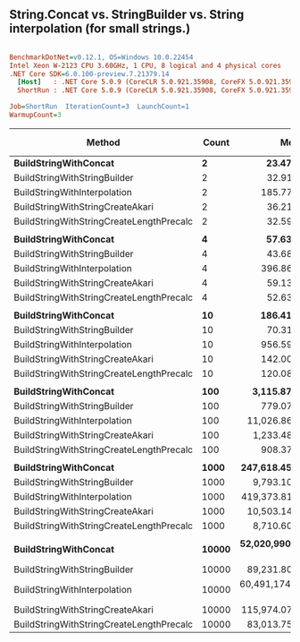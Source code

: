 ## String.Concat vs. StringBuilder vs. String interpolation (for small strings.)

``` ini

BenchmarkDotNet=v0.12.1, OS=Windows 10.0.22454
Intel Xeon W-2123 CPU 3.60GHz, 1 CPU, 8 logical and 4 physical cores
.NET Core SDK=6.0.100-preview.7.21379.14
  [Host]   : .NET Core 5.0.9 (CoreCLR 5.0.921.35908, CoreFX 5.0.921.35908), X64 RyuJIT
  ShortRun : .NET Core 5.0.9 (CoreCLR 5.0.921.35908, CoreFX 5.0.921.35908), X64 RyuJIT

Job=ShortRun  IterationCount=3  LaunchCount=1  
WarmupCount=3  

```
|                                   Method | Count |             Mean |             Error |           StdDev | Ratio | RatioSD |      Gen 0 |     Gen 1 | Gen 2 |   Allocated |
|----------------------------------------- |------ |-----------------:|------------------:|-----------------:|------:|--------:|-----------:|----------:|------:|------------:|
|                    **BuildStringWithConcat** |     **2** |         **23.47 ns** |          **2.420 ns** |         **0.133 ns** |  **1.00** |    **0.00** |     **0.0074** |         **-** |     **-** |        **32 B** |
|             BuildStringWithStringBuilder |     2 |         32.91 ns |         19.260 ns |         1.056 ns |  1.40 |    0.05 |     0.0315 |         - |     - |       136 B |
|             BuildStringWithInterpolation |     2 |        185.77 ns |        108.848 ns |         5.966 ns |  7.92 |    0.30 |     0.0241 |         - |     - |       104 B |
|         BuildStringWithStringCreateAkari |     2 |         36.21 ns |         40.773 ns |         2.235 ns |  1.54 |    0.09 |     0.0074 |         - |     - |        32 B |
| BuildStringWithStringCreateLengthPrecalc |     2 |         32.59 ns |         17.520 ns |         0.960 ns |  1.39 |    0.05 |     0.0074 |         - |     - |        32 B |
|                                          |       |                  |                   |                  |       |         |            |           |       |             |
|                    **BuildStringWithConcat** |     **4** |         **57.63 ns** |         **34.976 ns** |         **1.917 ns** |  **1.00** |    **0.00** |     **0.0222** |         **-** |     **-** |        **96 B** |
|             BuildStringWithStringBuilder |     4 |         43.68 ns |         33.332 ns |         1.827 ns |  0.76 |    0.05 |     0.0315 |         - |     - |       136 B |
|             BuildStringWithInterpolation |     4 |        396.86 ns |        243.589 ns |        13.352 ns |  6.90 |    0.46 |     0.0501 |         - |     - |       216 B |
|         BuildStringWithStringCreateAkari |     4 |         59.13 ns |         33.508 ns |         1.837 ns |  1.03 |    0.01 |     0.0074 |         - |     - |        32 B |
| BuildStringWithStringCreateLengthPrecalc |     4 |         52.63 ns |         28.613 ns |         1.568 ns |  0.91 |    0.05 |     0.0074 |         - |     - |        32 B |
|                                          |       |                  |                   |                  |       |         |            |           |       |             |
|                    **BuildStringWithConcat** |    **10** |        **186.41 ns** |        **180.273 ns** |         **9.881 ns** |  **1.00** |    **0.00** |     **0.0777** |         **-** |     **-** |       **336 B** |
|             BuildStringWithStringBuilder |    10 |         70.31 ns |         13.931 ns |         0.764 ns |  0.38 |    0.02 |     0.0352 |         - |     - |       152 B |
|             BuildStringWithInterpolation |    10 |        956.59 ns |        501.694 ns |        27.500 ns |  5.14 |    0.28 |     0.1373 |         - |     - |       600 B |
|         BuildStringWithStringCreateAkari |    10 |        142.00 ns |         48.952 ns |         2.683 ns |  0.76 |    0.03 |     0.0110 |         - |     - |        48 B |
| BuildStringWithStringCreateLengthPrecalc |    10 |        120.08 ns |         57.369 ns |         3.145 ns |  0.64 |    0.02 |     0.0110 |         - |     - |        48 B |
|                                          |       |                  |                   |                  |       |         |            |           |       |             |
|                    **BuildStringWithConcat** |   **100** |      **3,115.87 ns** |      **1,012.986 ns** |        **55.525 ns** |  **1.00** |    **0.00** |     **4.8332** |         **-** |     **-** |     **20856 B** |
|             BuildStringWithStringBuilder |   100 |        779.07 ns |        969.432 ns |        53.138 ns |  0.25 |    0.02 |     0.2966 |         - |     - |      1280 B |
|             BuildStringWithInterpolation |   100 |     11,026.86 ns |      4,996.899 ns |       273.897 ns |  3.54 |    0.15 |     5.3864 |         - |     - |     23280 B |
|         BuildStringWithStringCreateAkari |   100 |      1,233.48 ns |        542.333 ns |        29.727 ns |  0.40 |    0.01 |     0.0935 |         - |     - |       408 B |
| BuildStringWithStringCreateLengthPrecalc |   100 |        908.37 ns |        290.369 ns |        15.916 ns |  0.29 |    0.01 |     0.0944 |         - |     - |       408 B |
|                                          |       |                  |                   |                  |       |         |            |           |       |             |
|                    **BuildStringWithConcat** |  **1000** |    **247,618.45 ns** |     **93,081.820 ns** |     **5,102.129 ns** |  **1.00** |    **0.00** |   **653.0762** |         **-** |     **-** |   **2818056 B** |
|             BuildStringWithStringBuilder |  1000 |      9,793.10 ns |      9,169.488 ns |       502.611 ns |  0.04 |    0.00 |     3.3875 |    0.1068 |     - |     14648 B |
|             BuildStringWithInterpolation |  1000 |    419,373.81 ns |    206,239.783 ns |    11,304.698 ns |  1.69 |    0.08 |   658.6914 |         - |     - |   2842208 B |
|         BuildStringWithStringCreateAkari |  1000 |     10,503.14 ns |      4,958.163 ns |       271.774 ns |  0.04 |    0.00 |     1.3428 |         - |     - |      5808 B |
| BuildStringWithStringCreateLengthPrecalc |  1000 |      8,710.60 ns |      5,626.401 ns |       308.402 ns |  0.04 |    0.00 |     1.3428 |         - |     - |      5808 B |
|                                          |       |                  |                   |                  |       |         |            |           |       |             |
|                    **BuildStringWithConcat** | **10000** | **52,020,990.00 ns** | **25,966,051.195 ns** | **1,423,286.885 ns** | **1.000** |    **0.00** | **87100.0000** | **2600.0000** |     **-** | **379126056 B** |
|             BuildStringWithStringBuilder | 10000 |     89,231.80 ns |    100,613.360 ns |     5,514.958 ns | 0.002 |    0.00 |    36.4990 |    6.1035 |     - |    159200 B |
|             BuildStringWithInterpolation | 10000 | 60,491,174.07 ns | 35,650,450.248 ns | 1,954,121.475 ns | 1.163 |    0.01 | 87333.3333 | 1444.4444 |     - | 379366368 B |
|         BuildStringWithStringCreateAkari | 10000 |    115,974.07 ns |     30,608.981 ns |     1,677.782 ns | 0.002 |    0.00 |    17.8223 |         - |     - |     77808 B |
| BuildStringWithStringCreateLengthPrecalc | 10000 |     83,013.75 ns |     41,862.064 ns |     2,294.601 ns | 0.002 |    0.00 |    17.8223 |         - |     - |     77808 B |
